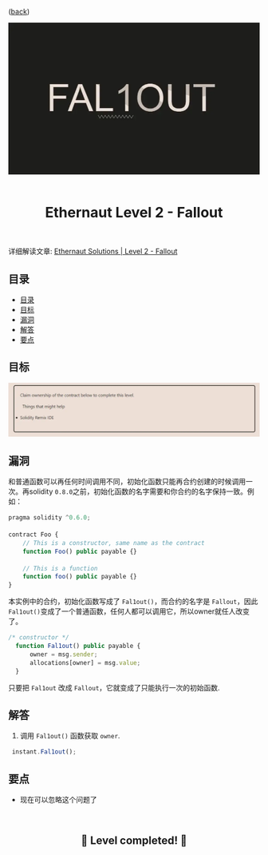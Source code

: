 <div align="center">
<p align="left">(<a href="https://github.com/XuHugo/Ethernaut-Foundry-Solutions/tree/main/solutions">back</a>)</p>

<img src="../imgs/levels/2-fallout.webp" width="600px"/>
<br><br>
<h1><strong>Ethernaut Level 2 - Fallout</strong></h1>

</div>
<br>

详细解读文章: [Ethernaut Solutions | Level 2 - Fallout](https://blog.csdn.net/xq723310/)

## 目录

- [目录](#目录)
- [目标](#目标)
- [漏洞](#漏洞)
- [解答](#解答)
- [要点](#要点)

## 目标

<img src="../imgs/requirements/2-fallout-requirements.webp" width="800px"/>

## 漏洞

和普通函数可以再任何时间调用不同，初始化函数只能再合约创建的时候调用一次。再solidity `0.8.0`之前，初始化函数的名字需要和你合约的名字保持一致。例如：

```javascript
pragma solidity ^0.6.0;

contract Foo {
    // This is a constructor, same name as the contract
    function Foo() public payable {}

    // This is a function
    function foo() public payable {}
}
```
本实例中的合约，初始化函数写成了 `Fal1out()`，而合约的名字是 `Fallout`，因此 `Fal1out()`变成了一个普通函数，任何人都可以调用它，所以owner就任人改变了。

```javascript
/* constructor */
  function Fal1out() public payable {
      owner = msg.sender;
      allocations[owner] = msg.value;
  }
```

 只要把 `Fal1out` 改成 `Fallout`，它就变成了只能执行一次的初始函数.

## 解答

1. 调用 `Fal1out()` 函数获取 `owner`.

```javascript
 instant.Fal1out();
```

## 要点

- 现在可以忽略这个问题了

<div align="center">
<br>
<h2>🎉 Level completed! 🎉</h2>
</div>
